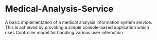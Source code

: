 # Medical-Analysis-Service
A basic implementation of a medical analysis information system service. This is achieved by providing
a simple console-based application which uses Controller model for handling various user interaction
